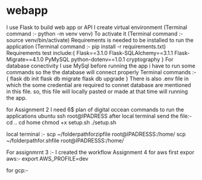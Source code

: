 # webapp
I use Flask to build web app or API
I create virtual environment (Terminal command :- python -m venv venv)
To activate it   (Terminal command :- source venv/bin/activate) 
Requirements is needed to be installed to run the application (Terminal command :- pip install -r requirements.txt)
Requirements test include:{
Flask==3.1.0
Flask-SQLAlchemy==3.1.1
Flask-Migrate==4.1.0
PyMySQL
python-dotenv==1.0.1
cryptography
}
For database conectivity I use MySql 
before running the app i have to run some commands so the the database will connect properly
Terminal commands :- {
    flask db init
    flask db migrate
    flask db upgrade
}
There is also .env file in which the some credential are required to connet database are mentioned in this file.
so, this file will locally pasted or made at that time  will running the app.

for Assignment 2
 I need 6$ plan of digital occean 
 commands to run the applications 
 ubuntu
 ssh root@IPADRESS
 after local terminal send the file:-
  cd ..
  cd home
  chmod +x setup.sh
  ./setup.sh

  local terminal :-
  scp ~/folderpathforzipfile root@IPADRESSS:/home/
  scp ~/folderpathfor.shfile root@IPADRESSS:/home/

  For assignmrnt 3 :- 
  I created the workflow
 Assignment 4
 for aws first expor aws:-
 export AWS_PROFILE=dev

 for gcp:-

 



